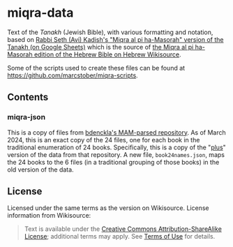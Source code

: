 # miqra-data

Text of the _Tanakh_ (Jewish Bible), with various formatting and notation, based on [Rabbi Seth (Avi) 
Kadish's "Miqra al pi ha-Masorah" version of the Tanakh (on Google Sheets)](https://docs.google.com/spreadsheets/d/1mkQyj6by1AtBUabpbaxaZq9Z2X3pX8ZpwG91ZCSOEYs/edit?usp=sharing) 
which is the source of 
[the Miqra al pi ha-Masorah edition of the Hebrew Bible on Hebrew Wikisource](https://he.wikisource.org/wiki/%D7%95%D7%99%D7%A7%D7%99%D7%98%D7%A7%D7%A1%D7%98:%D7%98%D7%A2%D7%9E%D7%99_%D7%94%D7%9E%D7%A7%D7%A8%D7%90).

Some of the scripts used to create these files can be found at https://github.com/marcstober/miqra-scripts.


## Contents

### miqra-json

This is a copy of files from [bdenckla's MAM-parsed repository](https://github.com/bdenckla/MAM-parsed). 
As of March 2024, this is an exact copy of the 24 files, one for each book in the traditional enumeration of 24 books.
Specifically, this is a copy of the "[plus](https://github.com/bdenckla/MAM-parsed/tree/main/plus)" version of the data from that repository.
A new file, `book24names.json`, maps the 24 books to the 6 files (in a traditional grouping of those books) in the old version of the data.

## License

Licensed under the same terms as the version on Wikisource.
License information from Wikisource:

> Text is available under the 
> [Creative Commons Attribution-ShareAlike License](https://creativecommons.org/licenses/by-sa/3.0/);
> additional terms may apply.
> See [Terms of Use](https://foundation.wikimedia.org/wiki/Terms_of_Use) for details.

